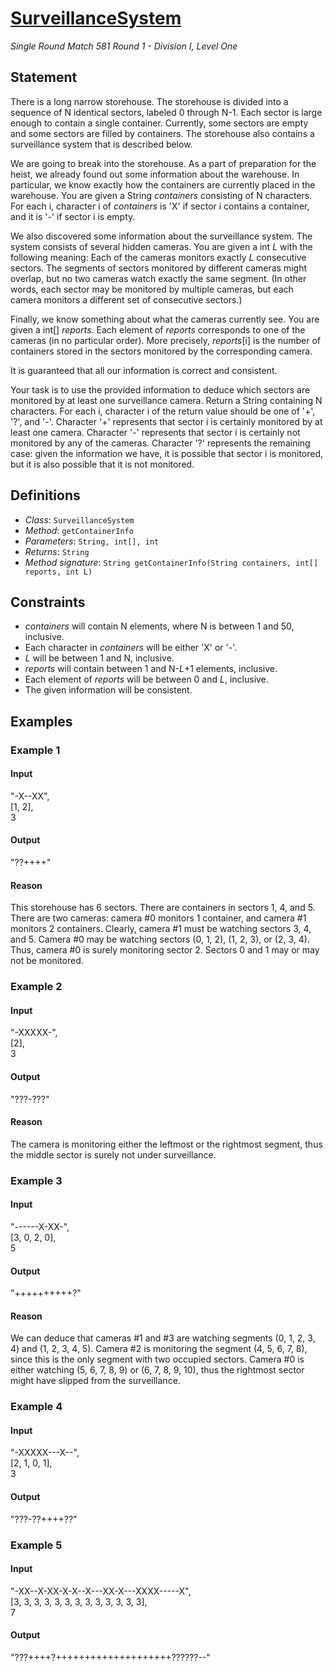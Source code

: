 # [SurveillanceSystem](http://community.topcoder.com/tc?module=ProblemDetail&rd=15501&pm=12588)
*Single Round Match 581 Round 1 - Division I, Level One*

## Statement
There is a long narrow storehouse.
The storehouse is divided into a sequence of N identical sectors, labeled 0 through N-1.
Each sector is large enough to contain a single container.
Currently, some sectors are empty and some sectors are filled by containers.
The storehouse also contains a surveillance system that is described below.

We are going to break into the storehouse.
As a part of preparation for the heist, we already found out some information about the warehouse.
In particular, we know exactly how the containers are currently placed in the warehouse.
You are given a String *containers* consisting of N characters.
For each i, character i of *containers* is 'X' if sector i contains a container, and it is '-' if sector i is empty.

We also discovered some information about the surveillance system.
The system consists of several hidden cameras.
You are given a int *L* with the following meaning:
Each of the cameras monitors exactly *L* consecutive sectors.
The segments of sectors monitored by different cameras might overlap, but no two cameras watch exactly the same segment.
(In other words, each sector may be monitored by multiple cameras, but each camera monitors a different set of consecutive sectors.)

Finally, we know something about what the cameras currently see.
You are given a int[] *reports*.
Each element of *reports* corresponds to one of the cameras (in no particular order).
More precisely, *reports*[i] is the number of containers stored in the sectors monitored by the corresponding camera.

It is guaranteed that all our information is correct and consistent.

Your task is to use the provided information to deduce which sectors are monitored by at least one surveillance camera.
Return a String containing N characters.
For each i, character i of the return value should be one of '+', '?', and '-'.
Character '+' represents that sector i is certainly monitored by at least one camera.
Character '-' represents that sector i is certainly not monitored by any of the cameras.
Character '?' represents the remaining case: given the information we have, it is possible that sector i is monitored, but it is also possible that it is not monitored.

## Definitions
- *Class*: `SurveillanceSystem`
- *Method*: `getContainerInfo`
- *Parameters*: `String, int[], int`
- *Returns*: `String`
- *Method signature*: `String getContainerInfo(String containers, int[] reports, int L)`

## Constraints
- *containers* will contain N elements, where N is between 1 and 50, inclusive.
- Each character in *containers* will be either 'X' or '-'.
- *L* will be between 1 and N, inclusive.
- *reports* will contain between 1 and N-*L*+1 elements, inclusive.
- Each element of *reports* will be between 0 and *L*, inclusive.
- The given information will be consistent.

## Examples
### Example 1
#### Input
<c>"-X--XX",<br />[1, 2],<br />3</c>
#### Output
<c>"??++++"</c>
#### Reason
This storehouse has 6 sectors.
There are containers in sectors 1, 4, and 5.
There are two cameras: camera #0 monitors 1 container, and camera #1 monitors 2 containers.
Clearly, camera #1 must be watching sectors 3, 4, and 5.
Camera #0 may be watching sectors (0, 1, 2), (1, 2, 3), or (2, 3, 4).
Thus, camera #0 is surely monitoring sector 2.
Sectors 0 and 1 may or may not be monitored.

### Example 2
#### Input
<c>"-XXXXX-",<br />[2],<br />3</c>
#### Output
<c>"???-???"</c>
#### Reason
The camera is monitoring either the leftmost or the rightmost segment, thus the middle sector is surely not under surveillance.

### Example 3
#### Input
<c>"------X-XX-",<br />[3, 0, 2, 0],<br />5</c>
#### Output
<c>"++++++++++?"</c>
#### Reason
We can deduce that cameras #1 and #3 are watching segments (0, 1, 2, 3, 4) and (1, 2, 3, 4, 5). Camera #2 is monitoring the segment (4, 5, 6, 7, 8), since this is the only segment with two occupied sectors. Camera #0 is either watching (5, 6, 7, 8, 9) or (6, 7, 8, 9, 10), thus the rightmost sector might have slipped from the surveillance.

### Example 4
#### Input
<c>"-XXXXX---X--",<br />[2, 1, 0, 1],<br />3</c>
#### Output
<c>"???-??++++??"</c>
### Example 5
#### Input
<c>"-XX--X-XX-X-X--X---XX-X---XXXX-----X",<br />[3, 3, 3, 3, 3, 3, 3, 3, 3, 3, 3, 3, 3],<br />7</c>
#### Output
<c>"???++++?++++++++++++++++++++??????--"</c>

